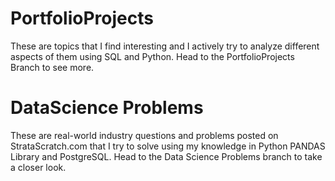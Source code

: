 # PortfolioProjects
These are topics that I find interesting and I actively try to analyze different aspects of them using SQL and Python.
Head to the PortfolioProjects Branch to see more.

# DataScience Problems
These are real-world industry questions and problems posted on StrataScratch.com that I try to solve using my knowledge in Python PANDAS Library and PostgreSQL.
Head to the Data Science Problems branch to take a closer look.

